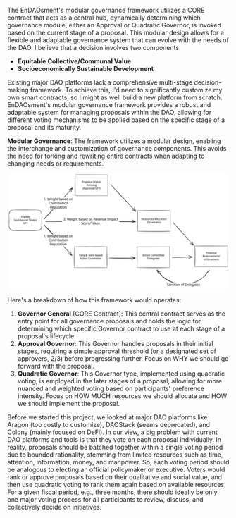 The EnDAOsment's modular governance framework utilizes a CORE contract that acts as a central hub, dynamically determining which governance module, either an Approval or Quadratic Governor, is invoked based on the current stage of a proposal. This modular design allows for a flexible and adaptable governance system that can evolve with the needs of the DAO. I believe that a decision involves two components: 
 - **Equitable Collective/Communal Value**
 - **Socioeconomically Sustainable Development**

Existing major DAO platforms lack a comprehensive multi-stage decision-making framework. To achieve this, I'd need to significantly customize my own smart contracts, so I might as well build a new platform from scratch. EnDAOsment's modular governance framework provides a robust and adaptable system for managing proposals within the DAO, allowing for different voting mechanisms to be applied based on the specific stage of a proposal and its maturity. 

**Modular Governance**: The framework utilizes a modular design, enabling the interchange and customization of governance components. This avoids the need for forking and rewriting entire contracts when adapting to changing needs or requirements.

<img src="https://github.com/EnDAOsment/DAO-Smart-Contract-Framework/blob/main/EnDAOsmentProcessFlow.svg" alt="EnDAOsment Process Flow">

Here's a breakdown of how this framework would operates:
1. **Governor General** [CORE Contract]: This central contract serves as the entry point for all governance proposals and holds the logic for determining which specific Governor contract to use at each stage of a proposal's lifecycle.
2. **Approval Governor**: This Governor handles proposals in their initial stages, requiring a simple approval threshold (or a designated set of approvers, 2/3) before progressing further. Focus on WHY we should go forward with the proposal.
3. **Quadratic Governor**: This Governor type, implemented using quadratic voting, is employed in the later stages of a proposal, allowing for more nuanced and weighted voting based on participants' preference intensity. Focus on HOW MUCH resources we should allocate and HOW we should implement the proposal.

Before we started this project, we looked at major DAO platforms like Aragon (too costly to customize), DAOStack (seems deprecated), and Colony (mainly focused on DeFi). In our view, a big problem with current DAO platforms and tools is that they vote on each proposal individually. In reality, proposals should be batched together within a single voting period due to bounded rationality, stemming from limited resources such as time, attention, information, money, and manpower. So, each voting period should be analogous to electing an official policymaker or executive. Voters would rank or approve proposals based on their qualitative and social value, and then use quadratic voting to rank them again based on available resources. For a given fiscal period, e.g., three months, there should ideally be only one major voting process for all participants to review, discuss, and collectively decide on initiatives.
